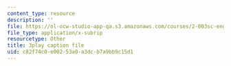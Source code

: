```yaml
---
content_type: resource
description: ''
file: https://ol-ocw-studio-app-qa.s3.amazonaws.com/courses/2-003sc-engineering-dynamics-fall-2011/c82f74c0e00253a0a3dcb7a9bb9c15d1_9_d8CQrCYUw.vtt
file_type: application/x-subrip
resourcetype: Other
title: 3play caption file
uid: c82f74c0-e002-53a0-a3dc-b7a9bb9c15d1
---
```

